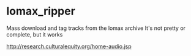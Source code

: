 # lomax_ripper
Mass download and tag tracks from the lomax archive
It's not pretty or complete, but it works


http://research.culturalequity.org/home-audio.jsp
